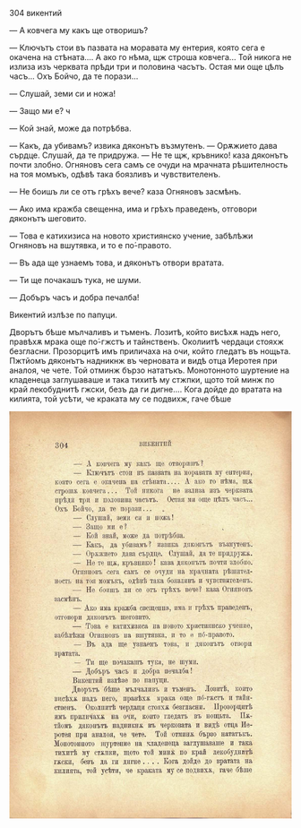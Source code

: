 ﻿

304	викентий

— А ковчега му какъ ще отворишъ?

— Ключътъ стои въ пазвата на моравата му ентерия, която сега е окачена на стѣната.... А ако го нѣма, щж строша ковчега... Той никога не излиза изъ черквата прѣди три и половина часътъ. Остая ми още цѣлъ часъ... Охъ Бойчо, да те порази...

— Слушай, земи си и ножа!

— Защо ми е?	ч

— Кой знай, може да потрѣбва.

— Какъ, да убивамъ? извика дяконътъ възмутенъ. — Орѫжието дава сърдце. Слушай, да те придружа. — Не те щж, кръвнико! каза дяконътъ почти злобно. Огняновъ сега самъ се очуди на мрачната рѣшителность на тоя момъкъ, одѣвѣ така боязливъ и чувствителенъ.

— Не боишъ ли се отъ грѣхъ вече? каза Огняновъ засмѣнъ.

— Ако има кражба свещенна, има и грѣхъ праведенъ, отговори дяконътъ шеговито.

— Това е катихизиса на новото християнско учение, забѣлѣжи Огняновъ на вшутявка, и то е по́-правото.

— Въ ада ще узнаемъ това, и дяконътъ отвори вратата.

— Ти ще почакашъ тука, не шуми.

— Добъръ часъ и добра печалба!

Викентий излѣзе по папуци.

Дворътъ бѣше мълчаливъ и тъменъ. Лозитѣ, който висѣхѫ надъ него, правѣхѫ мрака още по́-гжстъ и тайнственъ. Околиитѣ чердаци стояхж безгласни. Прозорцитѣ имъ приличаха на очи, който гледатъ въ нощьта. Пжтйомъ дяконътъ надникнж въ черновата и видѣ отца Иеротея при аналоя, че чете. Той отминж бързо нататъкъ. Монотонното шуртение на кладенеца заглушаваше и така тихитѣ му стжпки, щото той минж по край лекобуднитѣ гжски, безъ да ги дигне.... Кога дойде до вратата на килията, той усѣти, че краката му се подвихж, гаче бѣше

![original](images/341.jpg)

